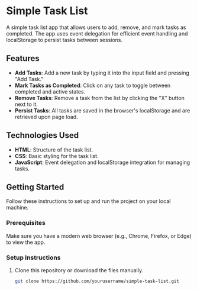# Simple Task List

A simple task list app that allows users to add, remove, and mark tasks as completed. The app uses event delegation for efficient event handling and localStorage to persist tasks between sessions.

## Features

- **Add Tasks**: Add a new task by typing it into the input field and pressing "Add Task."
- **Mark Tasks as Completed**: Click on any task to toggle between completed and active states.
- **Remove Tasks**: Remove a task from the list by clicking the "X" button next to it.
- **Persist Tasks**: All tasks are saved in the browser's localStorage and are retrieved upon page load.

## Technologies Used

- **HTML**: Structure of the task list.
- **CSS**: Basic styling for the task list.
- **JavaScript**: Event delegation and localStorage integration for managing tasks.

## Getting Started

Follow these instructions to set up and run the project on your local machine.

### Prerequisites

Make sure you have a modern web browser (e.g., Chrome, Firefox, or Edge) to view the app.

### Setup Instructions

1. Clone this repository or download the files manually.
   ```bash
   git clone https://github.com/yourusername/simple-task-list.git
